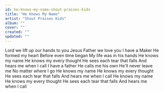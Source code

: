```yaml
---
id: he-knows-my-name-shout-praises-kids
title: "He Knows My Name"
artist: "Shout Praises Kids"
album: ""
cover: ""
created: ""
updated: ""
---
```


Lord we lift up our hands to you Jesus
Father we love you
I have a Maker
He formed my heart
Before even time began
My life was in his hands
He knows my name
He knows my every thought
He sees each tear that falls
And hears me when I call
I have a father
He calls me his own
He'll never leave me
No matter where I go
He knows my name
He knows my every thought
He sees each tear that falls
And hears me when I call
He knows my name
He knows my every thought
He sees each tear that falls
And hears me when I call